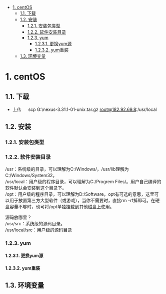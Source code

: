 

<!-- TOC -->

- [1. centOS](#1-centos)
    - [1.1. 下载](#11-下载)
    - [1.2. 安装](#12-安装)
        - [1.2.1. 安装包类型](#121-安装包类型)
        - [1.2.2. 软件安装目录](#122-软件安装目录)
        - [1.2.3. yum](#123-yum)
            - [1.2.3.1. 更换yum源](#1231-更换yum源)
            - [1.2.3.2. yum重装](#1232-yum重装)
    - [1.3. 环境变量](#13-环境变量)

<!-- /TOC -->

# 1. centOS

## 1.1. 下载  


* 上传
&emsp; scp G:\nexus-3.31.1-01-unix.tar.gz root@182.92.69.8:/usr/local  

## 1.2. 安装
### 1.2.1. 安装包类型  
<!-- 


linux安装包类型,Linux安装包类型
https://blog.csdn.net/weixin_39608988/article/details/116876796
rpm和yum命令安装软件的区别
https://blog.csdn.net/qq_47346664/article/details/120277985
-->

### 1.2.2. 软件安装目录  
<!-- 
https://www.csdn.net/tags/MtzaIg0sNDA5NTEtYmxvZwO0O0OO0O0O.html

https://blog.csdn.net/Acx77/article/details/121702959?spm=1001.2101.3001.6650.13&utm_medium=distribute.pc_relevant.none-task-blog-2%7Edefault%7EBlogCommendFromBaidu%7Edefault-13-121702959-blog-116792066.pc_relevant_aa&depth_1-utm_source=distribute.pc_relevant.none-task-blog-2%7Edefault%7EBlogCommendFromBaidu%7Edefault-13-121702959-blog-116792066.pc_relevant_aa&utm_relevant_index=18
-->

/usr：系统级的目录，可以理解为C:/Windows/，/usr/lib理解为C:/Windows/System32。  
/usr/local：用户级的程序目录，可以理解为C:/Progrem Files/。用户自己编译的软件默认会安装到这个目录下。  
/opt：用户级的程序目录，可以理解为D:/Software，opt有可选的意思，这里可以用于放置第三方大型软件（或游戏），当你不需要时，直接rm -rf掉即可。在硬盘容量不够时，也可将/opt单独挂载到其他磁盘上使用。  

源码放哪里？  
/usr/src：系统级的源码目录。  
/usr/local/src：用户级的源码目录  

### 1.2.3. yum

#### 1.2.3.1. 更换yum源
<!--


yum没有被启用的仓库
https://blog.csdn.net/Ennis_Tongji/article/details/119638020


Centos8更改国内源
https://blog.csdn.net/qq_41233709/article/details/122509655

centos8更换国内源及 Status code: 404 for https:// 问题
https://blog.csdn.net/zhuxiyulu/article/details/122974560


linux配置yum源的三种方法：
https://www.cnblogs.com/helong-123/p/16054732.html

https://help.aliyun.com/document_detail/405635.htm?spm=a2c4g.11186623.0.0.68c94eb7uP6Rki#task-2182261

-->

#### 1.2.3.2. yum重装  
<!-- 
centos8 解决yum重装
https://blog.csdn.net/JineD/article/details/111396902
-->


## 1.3. 环境变量  
<!-- 

https://blog.csdn.net/weixin_39270987/article/details/123181105?utm_medium=distribute.pc_relevant.none-task-blog-2~default~baidujs_baidulandingword~default-0-123181105-blog-118450790.pc_relevant_antiscanv4&spm=1001.2101.3001.4242.1&utm_relevant_index=3
-->

